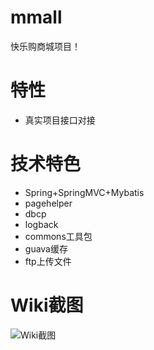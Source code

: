 # mmall
快乐购商城项目！

# 特性

- 真实项目接口对接

# 技术特色

- Spring+SpringMVC+Mybatis
- pagehelper
- dbcp
- logback
- commons工具包
- guava缓存
- ftp上传文件

# Wiki截图

![Wiki截图](https://gitee.com/uploads/images/2017/1121/104159_2e4319b5_1152471.png "FireShot Capture 15 - WIKI-Home - https___gitee.com_mrx520_mmall_wikis_Home.png")




